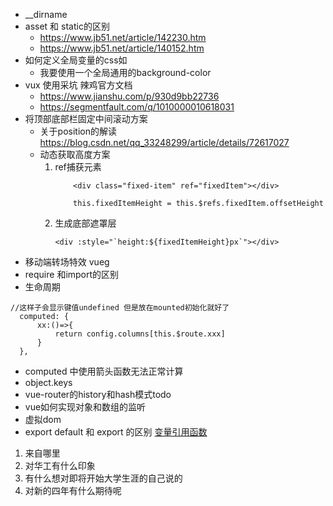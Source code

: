 + __dirname
+ asset 和 static的区别
    + https://www.jb51.net/article/142230.htm
    + https://www.jb51.net/article/140152.htm
+ 如何定义全局变量的css如
    + 我要使用一个全局通用的background-color
+ vux 使用采坑 辣鸡官方文档
    + https://www.jianshu.com/p/930d9bb22736
    + https://segmentfault.com/q/1010000010618031
+ 将顶部底部栏固定中间滚动方案
    + 关于position的解读 https://blog.csdn.net/qq_33248299/article/details/72617027
    + 动态获取高度方案  
        1. ref捕获元素
            ~~~
                <div class="fixed-item" ref="fixedItem"></div>

                this.fixedItemHeight = this.$refs.fixedItem.offsetHeight 
            ~~~
        2. 生成底部遮罩层
            ~~~
            <div :style="`height:${fixedItemHeight}px`"></div>
            ~~~
+ 移动端转场特效 vueg
+ require 和import的区别
+ 生命周期 
~~~
//这样子会显示键值undefined 但是放在mounted初始化就好了
  computed: {
      xx:()=>{
          return config.columns[this.$route.xxx]
      }
  },
~~~
+ computed 中使用箭头函数无法正常计算
+ object.keys
+  vue-router的history和hash模式todo
+ vue如何实现对象和数组的监听
+ 虚拟dom
+ export default 和 export 的区别 [变量引用函数](http://es6.ruanyifeng.com/?search=export&x=0&y=0#docs/module)

1. 来自哪里
2. 对华工有什么印象
3. 有什么想对即将开始大学生涯的自己说的
4. 对新的四年有什么期待呢